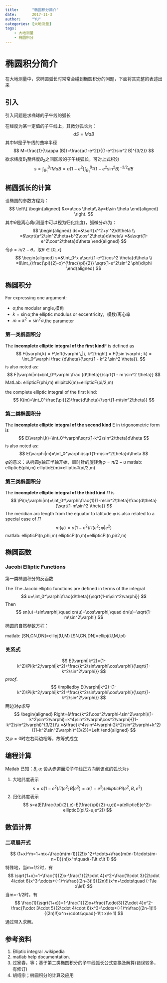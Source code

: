 ```yaml
---
title:      "椭圆积分简介"
date:       2017-11-3
author:     "YU"
categories: [大地测量]
tags:
    - 大地测量
    - 椭圆积分
---
```


# 椭圆积分简介

在大地测量中，求椭圆弧长时常常会碰到椭圆积分的问题，下面将其完整的表述出来

## 引入

引入问题是求椭球的子午线的弧长

在经度为某一定值的子午线上，其微分弧长为：
$$dS=MdB$$
其中M是子午线的曲率半径
$$
M=\frac{1}{\kappa (B)}=\frac{a(1-e^2)}{(1-e^2\sin^2 B)^{3/2}}
$$
欲求纬度$B_1$至纬度$B_2$之间区段的子午线弧长，可对上式积分
$$
s=\int_{B_1}^{B_2}MdB=a(1-e^2)\int_{B_1}^{B_2}(1-e^2\sin^2 B)^{-3/2}dB
$$

## 椭圆弧长的计算

设椭圆的参数方程为：
$$ \left\{
\begin{aligned}
&x=a\cos \theta\\
&y=b\sin \theta
\end{aligned}
\right.
$$
其中$\theta$是离心角(测量中可以视为归化纬度)，弧微分$ds$为：
$$
\begin{aligned}
ds=&\sqrt{x'^2+y'^2}d\theta \\
=&\sqrt{a^2\sin^2\theta+b^2\cos^2\theta}d\theta\\
=&a\sqrt{1-e^2\cos^2\theta}d\theta
\end{aligned}
$$
令$\phi=\pi/2-\theta$，取$\theta\in [0,x]$
$$
\begin{aligned}
s=&\int_0^x a\sqrt{1-e^2\cos^2 \theta}d\theta \\
=&\int_{\frac{\pi}{2}-x}^{\frac{\pi}{2}} \sqrt{1-e^2\sin^2 \phi}d\phi
\end{aligned}
$$

## 椭圆积分
For expressing one argument:
* $\alpha$,the modular angle,模角
* $k=\sin\alpha$,the elliptic modulus or eccentricity，模数/离心率
* $m=k^2=\sin^2\alpha$,the parameter

### 第一类椭圆积分

The **incomplete elliptic integral of the first kind**F is defined as
$$
 F(\varphi,k) = F\left(\varphi \,|\, k^2\right) = F(\sin \varphi ; k) = \int_0^\varphi \frac {d\theta}{\sqrt{1 - k^2 \sin^2 \theta}}.
$$
is also noted as:
$$
F(\varphi|m)=\int_0^\varphi \frac {d\theta}{\sqrt{1 - m \sin^2 \theta}}
$$
MatLab:
ellipticF(phi,m)
ellipitcK(m)=ellipticF(pi/2,m)

the complete elliptic integral of the first kind:
$$
K(m)=\int_0^\frac{\pi}{2}\frac{d\theta}{\sqrt{1-m\sin^2\theta}}
$$

### 第二类椭圆积分

The **incomplete elliptic integral of the second kind** E in trigonometric form is
$$
E(\varphi,k)=\int_0^\varphi\sqrt{1-k^2\sin^2\theta}d\theta
$$
is also noted as:
$$
E(\varphi|m)=\int_0^\varphi\sqrt{1-m\sin^2\theta}d\theta
$$
$\varphi$的意义：从椭圆y轴正半轴开始，顺时针的旋转角$\varphi=\pi/2-u$
matlab:
ellipticE(phi,m)
ellipticE(m)=elliptic#(pi/2,m)

### 第三类椭圆积分

The **incomplete elliptic integral of the third kind** $\Pi$ is
$$
\Pi(n;\varphi|m)=\int_0^\varphi\frac{1}{1-n\sin^2\theta}\frac{d\theta}{\sqrt{1-m\sin^2 \theta}}
$$
The meridian arc length from the equator to latitude $\varphi$ is also related to a special case of $\Pi$
$$
m(\varphi)=a(1-e^2)\Pi(e^2;\varphi|e^2)
$$
matlab:
ellipticPi(n,phi,m)
ellipticPi(n,m)=ellipticPi(n,pi/2,m)

## 椭圆函数

### Jacobi Elliptic Functions

第一类椭圆积分的反函数

The The Jacobi elliptic functions are defined in terms of the integral
$$
u=\int_0^\varphi\frac{d\theta}{\sqrt{1-m\sin^2\varphi}}
$$
Then
$$
sn(u)=\sin\varphi,\quad cn(u)=\cos\varphi,\quad dn(u)=\sqrt{1-m\sin^2\varphi}
$$
椭圆的自然参数方程：

matlab:
[SN,CN,DN]=ellipj(U,M)
[SN,CN,DN]=ellipj(U,M,tol)
### 关系式

$$
E(\varphi|k^2)=(1-k^2)\Pi(k^2;\varphi|k^2)+\frac{k^2\sin\varphi\cos\varphi}{\sqrt{1-k^2\sin^2\varphi}}
$$
$proof.$
$$
\impliedby E(\varphi|k^2)-(1-k^2)\Pi(k^2;\varphi|k^2)=\frac{k^2\sin\varphi\cos\varphi}{\sqrt{1-k^2\sin^2\varphi}}
$$
两边对$\varphi$求导
$$
\begin{aligned}
Right=&\frac{k^2(\cos^2\varphi-\sin^2\varphi)(1-k^2\sin^2\varphi)+k^4\sin^2\varphi\cos^2\varphi}{(1-k^2\sin^2\varphi)^{3/2}}\\
=&\frac{k^4\sin^4\varphi-2k^2\sin^2\varphi+k^2}{(1-k^2\sin^2\varphi)^{3/2}}=Left
\end{aligned}
$$
又$\varphi=0$时左右两边相等，故等式成立

## 编程计算
Matlab
已知：$B,u$:
设从赤道面沿子午线正方向到该点的弧长为s
1. 大地纬度表示
$$
s=a(1-e^2)\Pi(e^2;B|e^2)=a(1-e^2)(ellipticPi(e^2,B,e^2)
$$
2. 归化纬度表示
$$
s=a(E(\frac{\pi}{2},e)-E(\frac{\pi}{2}-u,e))=a(ellipticE(e^2)-ellipticE(pi/2-u,e^2))
$$

## 数值计算

### 二项展开式

$$
(1+x)^m=1+mx+\frac{m(m-1)}{2!}x^2+\cdots+\frac{m(m-1)\cdots(m-n+1)}{n!}x^n\quad(-1\lt x\lt 1)
$$
特殊地，当m=1/2时，有
$$
\sqrt{1+x}=1+\frac{1}{2}x-\frac{1}{2\cdot 4}x^2+\frac{1\cdot 3}{2\cdot 4\cdot 6}x^3-\cdots+(-1)^n\frac{(2n-3)!!}{(2n)!!}x^n+\cdots\quad (-1\le x\le1)
$$
当m=-1/2时，有
$$
\frac{1}{\sqrt{1+x}}=1-\frac{1}{2}x+\frac{1\cdot3}{2\cdot 4}x^2-\frac{1\cdot 3\cdot 5}{2\cdot 4\cdot 6}x^3+\cdots+(-1)^n\frac{(2n-1)!!}{(2n)!!}x^n+\cdots\quad(-1\lt x\le 1)
$$
通过带入求解。
## 参考资料
1. Elliptic integral .wikipedia
2. matlab help documentation.
3. 过家春，等；基于第二类椭圆积分的子午线弧长公式变换及解算(错误较多，有修订)
4. 胡绍宗；椭圆积分的计算及应用